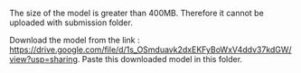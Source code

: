 The size of the model is greater than 400MB. 
Therefore it cannot be uploaded with submission folder.

Download the model from the link : https://drive.google.com/file/d/1s_OSmduavk2dxEKFyBoWxV4ddv37kdGW/view?usp=sharing.
Paste this downloaded model in this folder. 
